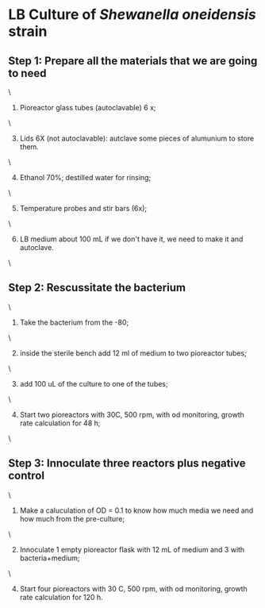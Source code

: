 # **LB Culture of *Shewanella oneidensis* strain**

## **Step 1: Prepare all the materials that we are going to need**

\\

1) Pioreactor glass tubes (autoclavable) 6 x;

\\

3) Lids 6X (not autoclavable): autclave some pieces of alumunium to store them.

\\

4) Ethanol 70%; destilled water for rinsing;

\\

5) Temperature probes and stir bars (6x);

\\

6) LB medium about 100 mL if we don't have it, we need to make it and autoclave.

\\

## **Step 2: Rescussitate the bacterium**

\\

1) Take the bacterium from the -80;

\\

2) inside the sterile bench add 12 ml of medium to two pioreactor tubes;

\\

3) add 100 uL of the culture to one of the tubes;

\\

4) Start two pioreactors with 30C, 500 rpm, with od monitoring, growth rate calculation for 48 h;

\\

 ## **Step 3: Innoculate three reactors plus negative control**

 \\

 1) Make a caluculation of OD = 0.1 to know how much media we need and how much from the pre-culture;

\\

2) Innoculate 1 empty pioreactor flask with 12 mL of medium and 3 with bacteria+medium;

\\

4) Start four pioreactors with 30 C, 500 rpm, with od monitoring, growth rate calculation for 120 h.




